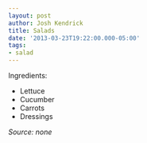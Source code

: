 ```yaml
---
layout: post
author: Josh Kendrick
title: Salads
date: '2013-03-23T19:22:00.000-05:00'
tags:
- salad
---
```


Ingredients:
* Lettuce
* Cucumber
* Carrots
* Dressings

*Source: none*